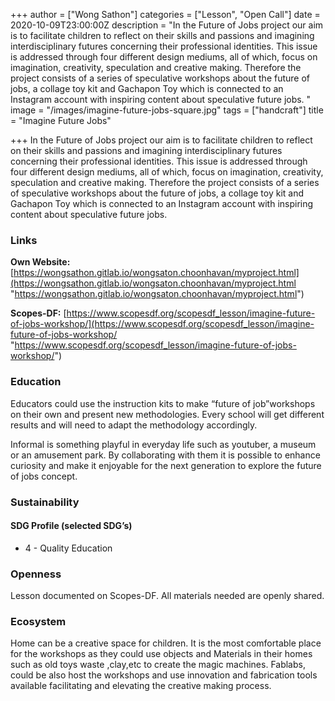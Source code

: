 +++
author = ["Wong Sathon"]
categories = ["Lesson", "Open Call"]
date = 2020-10-09T23:00:00Z
description = "In the Future of Jobs project our aim is to facilitate children to reflect on their skills and passions and imagining interdisciplinary futures concerning their professional identities. This issue is addressed through four different design mediums, all of which, focus on imagination, creativity, speculation and creative making. Therefore the project consists of a series of speculative workshops about the future of jobs, a collage toy kit and Gachapon Toy which is connected to an Instagram account with inspiring content about speculative future jobs. "
image = "/images/imagine-future-jobs-square.jpg"
tags = ["handcraft"]
title = "Imagine Future Jobs"

+++
In the Future of Jobs project our aim is to facilitate children to reflect on their skills and passions and imagining interdisciplinary futures concerning their professional identities. This issue is addressed through four different design mediums, all of which, focus on imagination, creativity, speculation and creative making. Therefore the project consists of a series of speculative workshops about the future of jobs, a collage toy kit and Gachapon Toy which is connected to an Instagram account with inspiring content about speculative future jobs.

### Links

**Own Website:** [https://wongsathon.gitlab.io/wongsaton.choonhavan/myproject.html](https://wongsathon.gitlab.io/wongsaton.choonhavan/myproject.html "https://wongsathon.gitlab.io/wongsaton.choonhavan/myproject.html")

**Scopes-DF:** [https://www.scopesdf.org/scopesdf_lesson/imagine-future-of-jobs-workshop/](https://www.scopesdf.org/scopesdf_lesson/imagine-future-of-jobs-workshop/ "https://www.scopesdf.org/scopesdf_lesson/imagine-future-of-jobs-workshop/")

### Education

Educators could use the instruction kits to make “future of job”workshops on their own and present new methodologies. Every school will get different results and will need to adapt the methodology accordingly.

Informal is something playful in everyday life such as youtuber, a museum or an amusement park. By collaborating with them it is possible to enhance curiosity and make it enjoyable for the next generation to explore the future of jobs concept.

### Sustainability

#### SDG Profile (selected SDG’s)

* 4 - Quality Education

### Openness

Lesson documented on Scopes-DF. All materials needed are openly shared.

### Ecosystem

Home can be a creative space for children. It is the most comfortable place for the workshops as they could use objects and Materials in their homes such as old toys waste ,clay,etc to create the magic machines. Fablabs, could be also host the workshops and use innovation and fabrication tools available facilitating and elevating the creative making process.